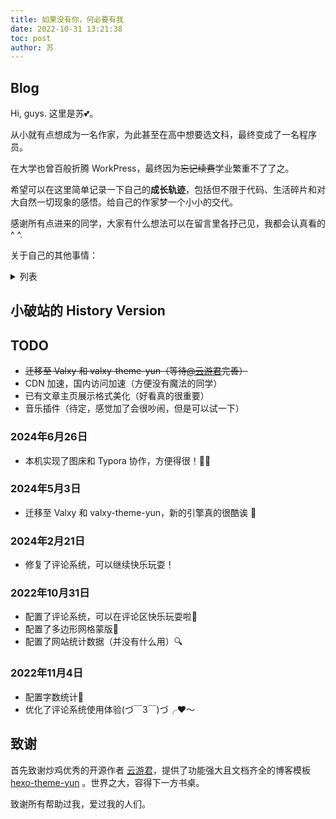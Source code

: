 ```yaml
---
title: 如果没有你，何必要有我
date: 2022-10-31 13:21:38
toc: post
author: 苏
---
```


## Blog

Hi, guys. 这里是苏💕。

从小就有点想成为一名作家，为此甚至在高中想要选文科，最终变成了一名程序员。

在大学也曾百般折腾 WorkPress，最终因为~~忘记续费~~学业繁重不了了之。

希望可以在这里简单记录一下自己的**成长轨迹**，包括但不限于代码、生活碎片和对大自然一切现象的感悟。给自己的作家梦一个小小的交代。

感谢所有点进来的同学，大家有什么想法可以在留言里各抒己见，我都会认真看的^ ^.

关于自己的其他事情：

<details>
<summary>列表</summary>


- 爱好：代码规范和文档规范（是的）、鼓捣一些花里胡哨的东西
- 喜欢：西瓜:watermelon: 、夏天:sun_with_face: 、冰块🧊、喝酒🍸（甜且度数不高的）、诗:book: 、电子鸦片（FPS 爱好者，MOBA 类精通）
- 讨厌：不努力的自己、不真诚的朋友
- 运动：羽毛球（希望有一天能快乐的跟自己爱的人打羽毛球，顺便帮她锻炼一下身体）
- 目标：成为厉害的后端工程师（也想学一些前端）（最好能加入微软！）、很会解决问题的人、老师
- 梦想：财富自由，专职写作✍

![工作就输了](https://cdn.jsdelivr.net/gh/YunYouJun/cdn/img/meme/no-work.jpg)

</details>



## 小破站的 History Version

## TODO

- ~~迁移至 Valxy 和 valxy-theme-yun（等待[@云游君](https://github.com/YunYouJun)完善）~~
- CDN 加速，国内访问加速（方便没有魔法的同学）
- 已有文章主页展示格式美化（好看真的很重要）
- 音乐插件（待定，感觉加了会很吵闹，但是可以试一下）

### 2024年6月26日

- 本机实现了图床和 Typora 协作，方便得很！:golfing_man:

### 2024年5月3日

- 迁移至 Valxy 和 valxy-theme-yun，新的引擎真的很酷诶 :runner:

### 2024年2月21日

- 修复了评论系统，可以继续快乐玩耍！

### 2022年10月31日

- 配置了评论系统，可以在评论区快乐玩耍啦🎈
- 配置了多边形网格蒙版🎨
- 配置了网站统计数据（并没有什么用）🔍

### 2022年11月4日

- 配置字数统计👀
- 优化了评论系统使用体验(づ￣3￣)づ╭❤～

## 致谢

首先致谢炒鸡优秀的开源作者 [云游君](https://github.com/YunYouJun)，提供了功能强大且文档齐全的博客模板 [hexo-theme-yun](https://github.com/YunYouJun/hexo-theme-yun) 。世界之大，容得下一方书桌。

致谢所有帮助过我，爱过我的人们。
